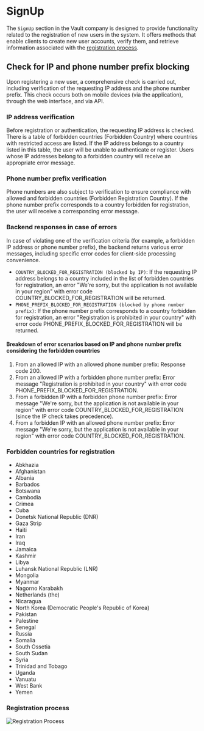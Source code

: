 # SignUp

The `SignUp` section in the Vault company is designed to provide functionality related to the registration of new users in the system. It offers methods that enable clients to create new user accounts, verify them, and retrieve information associated with the [registration process](https://github.com/crypterium-com/api-vault/wiki/Registration-Process).

## Check for IP and phone number prefix blocking

Upon registering a new user, a comprehensive check is carried out, including verification of the requesting IP address and the phone number prefix. This check occurs both on mobile devices (via the application), through the web interface, and via API.

### IP address verification

Before registration or authentication, the requesting IP address is checked. There is a table of forbidden countries (Forbidden Country) where countries with restricted access are listed. If the IP address belongs to a country listed in this table, the user will be unable to authenticate or register. Users whose IP addresses belong to a forbidden country will receive an appropriate error message.

### Phone number prefix verification

Phone numbers are also subject to verification to ensure compliance with allowed and forbidden countries (Forbidden Registration Country). If the phone number prefix corresponds to a country forbidden for registration, the user will receive a corresponding error message.

### Backend responses in case of errors

In case of violating one of the verification criteria (for example, a forbidden IP address or phone number prefix), the backend returns various error messages, including specific error codes for client-side processing convenience.

- `COUNTRY_BLOCKED_FOR_REGISTRATION (blocked by IP)`: If the requesting IP address belongs to a country included in the list of forbidden countries for registration, an error "We're sorry, but the application is not available in your region" with error code COUNTRY_BLOCKED_FOR_REGISTRATION will be returned.
- `PHONE_PREFIX_BLOCKED_FOR_REGISTRATION (blocked by phone number prefix)`: If the phone number prefix corresponds to a country forbidden for registration, an error "Registration is prohibited in your country" with error code PHONE_PREFIX_BLOCKED_FOR_REGISTRATION will be returned.

#### Breakdown of error scenarios based on IP and phone number prefix considering the forbidden countries

1. From an allowed IP with an allowed phone number prefix: Response code 200.
2. From an allowed IP with a forbidden phone number prefix: Error message "Registration is prohibited in your country" with error code PHONE_PREFIX_BLOCKED_FOR_REGISTRATION.
3. From a forbidden IP with a forbidden phone number prefix: Error message "We're sorry, but the application is not available in your region" with error code COUNTRY_BLOCKED_FOR_REGISTRATION (since the IP check takes precedence).
4. From a forbidden IP with an allowed phone number prefix: Error message "We're sorry, but the application is not available in your region" with error code COUNTRY_BLOCKED_FOR_REGISTRATION.

### Forbidden countries for registration

- Abkhazia
- Afghanistan
- Albania
- Barbados
- Botswana
- Cambodia
- Crimea
- Cuba
- Donetsk National Republic (DNR)
- Gaza Strip
- Haiti
- Iran
- Iraq
- Jamaica
- Kashmir
- Libya
- Luhansk National Republic (LNR)
- Mongolia
- Myanmar
- Nagorno Karabakh
- Netherlands (the)
- Nicaragua
- North Korea (Democratic People's Republic of Korea)
- Pakistan
- Palestine
- Senegal
- Russia
- Somalia
- South Ossetia
- South Sudan
- Syria
- Trinidad and Tobago
- Uganda
- Vanuatu
- West Bank
- Yemen

### Registration process

![Registration Process](https://files.readme.io/437b2d8-image.png)
